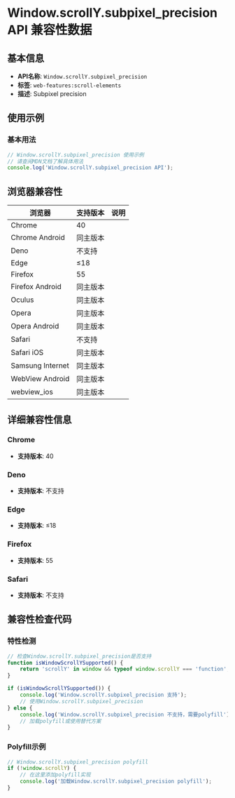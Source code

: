 # Window.scrollY.subpixel_precision API 兼容性数据

## 基本信息

- **API名称**: `Window.scrollY.subpixel_precision`
- **标签**: `web-features:scroll-elements`
- **描述**: Subpixel precision

## 使用示例

### 基本用法

```javascript
// Window.scrollY.subpixel_precision 使用示例
// 请查阅MDN文档了解具体用法
console.log('Window.scrollY.subpixel_precision API');
```

## 浏览器兼容性

| 浏览器 | 支持版本 | 说明 |
|--------|----------|------|
| Chrome | 40 |  |
| Chrome Android | 同主版本 |  |
| Deno | 不支持 |  |
| Edge | ≤18 |  |
| Firefox | 55 |  |
| Firefox Android | 同主版本 |  |
| Oculus | 同主版本 |  |
| Opera | 同主版本 |  |
| Opera Android | 同主版本 |  |
| Safari | 不支持 |  |
| Safari iOS | 同主版本 |  |
| Samsung Internet | 同主版本 |  |
| WebView Android | 同主版本 |  |
| webview_ios | 同主版本 |  |

## 详细兼容性信息

### Chrome

- **支持版本**: 40

### Deno

- **支持版本**: 不支持

### Edge

- **支持版本**: ≤18

### Firefox

- **支持版本**: 55

### Safari

- **支持版本**: 不支持

## 兼容性检查代码

### 特性检测

```javascript
// 检查Window.scrollY.subpixel_precision是否支持
function isWindowScrollYSupported() {
    return 'scrollY' in window && typeof window.scrollY === 'function';
}

if (isWindowScrollYSupported()) {
    console.log('Window.scrollY.subpixel_precision 支持');
    // 使用Window.scrollY.subpixel_precision
} else {
    console.log('Window.scrollY.subpixel_precision 不支持，需要polyfill');
    // 加载polyfill或使用替代方案
}
```

### Polyfill示例

```javascript
// Window.scrollY.subpixel_precision polyfill
if (!window.scrollY) {
    // 在这里添加polyfill实现
    console.log('加载Window.scrollY.subpixel_precision polyfill');
}
```

